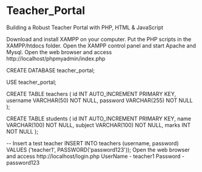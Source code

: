 # Teacher_Portal
Building a Robust Teacher Portal with PHP, HTML &amp; JavaScript


Download and install XAMPP on your computer.
Put the PHP scripts in the XAMPP/htdocs folder.
Open the XAMPP control panel and start Apache and Mysql.
Open the web browser and access http://localhost/phpmyadmin/index.php

CREATE DATABASE teacher_portal;

USE teacher_portal;

CREATE TABLE teachers (
    id INT AUTO_INCREMENT PRIMARY KEY,
    username VARCHAR(50) NOT NULL,
    password VARCHAR(255) NOT NULL
);

CREATE TABLE students (
    id INT AUTO_INCREMENT PRIMARY KEY,
    name VARCHAR(100) NOT NULL,
    subject VARCHAR(100) NOT NULL,
    marks INT NOT NULL
);

-- Insert a test teacher
INSERT INTO teachers (username, password) VALUES ('teacher1', PASSWORD('password123'));
Open the web browser and access http://localhost/login.php
UserName - teacher1
Password - password123
